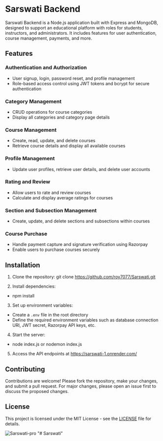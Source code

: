 # Sarswati Backend

Sarswati Backend is a Node.js application built with Express and MongoDB, designed to support an educational platform with roles for students, instructors, and administrators. It includes features for user authentication, course management, payments, and more.

## Features

### Authentication and Authorization
- User signup, login, password reset, and profile management
- Role-based access control using JWT tokens and bcrypt for secure authentication

### Category Management
- CRUD operations for course categories
- Display all categories and category page details

### Course Management
- Create, read, update, and delete courses
- Retrieve course details and display all available courses

### Profile Management
- Update user profiles, retrieve user details, and delete user accounts

### Rating and Review
- Allow users to rate and review courses
- Calculate and display average ratings for courses

### Section and Subsection Management
- Create, update, and delete sections and subsections within courses

### Course Purchase
- Handle payment capture and signature verification using Razorpay
- Enable users to purchase courses securely

## Installation

1. Clone the repository:
git clone https://github.com/roy7077/Sarswati.git

2. Install dependencies:
- npm install

3. Set up environment variables:
- Create a `.env` file in the root directory
- Define the required environment variables such as database connection URI, JWT secret, Razorpay API keys, etc.

4. Start the server:
- node index.js or nodemon index.js

5. Access the API endpoints at https://sarswati-1.onrender.com/

## Contributing

Contributions are welcome! Please fork the repository, make your changes, and submit a pull request. For major changes, please open an issue first to discuss the proposed changes.

## License

This project is licensed under the MIT License - see the [LICENSE](LICENSE) file for details.

![Sarswati-pro](https://github.com/roy7077/Sarswati/assets/107414907/6a7401d3-2420-48e2-972f-9fbbda7dd5e7)
"# Sarswati" 
